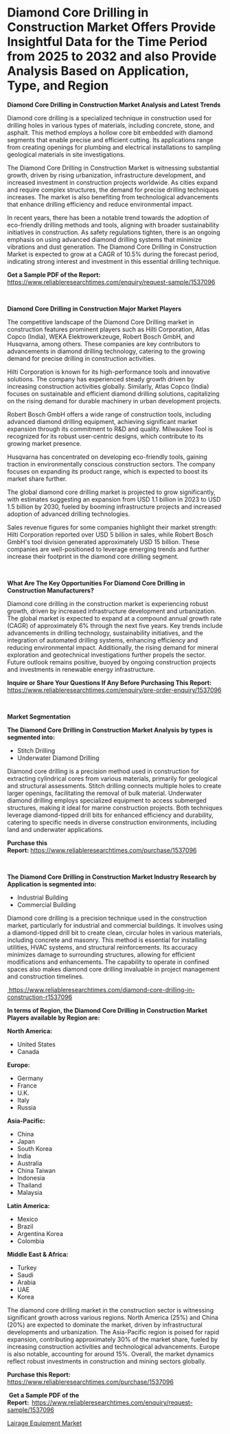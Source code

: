 <p><h1>Diamond Core Drilling in Construction Market Offers Provide Insightful Data for the Time Period from 2025 to 2032 and also Provide Analysis Based on Application, Type, and Region</h1></p><p><strong>Diamond Core Drilling in Construction Market Analysis and Latest Trends</strong></p>
<p><p>Diamond core drilling is a specialized technique in construction used for drilling holes in various types of materials, including concrete, stone, and asphalt. This method employs a hollow core bit embedded with diamond segments that enable precise and efficient cutting. Its applications range from creating openings for plumbing and electrical installations to sampling geological materials in site investigations.</p><p>The Diamond Core Drilling in Construction Market is witnessing substantial growth, driven by rising urbanization, infrastructure development, and increased investment in construction projects worldwide. As cities expand and require complex structures, the demand for precise drilling techniques increases. The market is also benefiting from technological advancements that enhance drilling efficiency and reduce environmental impact.</p><p>In recent years, there has been a notable trend towards the adoption of eco-friendly drilling methods and tools, aligning with broader sustainability initiatives in construction. As safety regulations tighten, there is an ongoing emphasis on using advanced diamond drilling systems that minimize vibrations and dust generation. The Diamond Core Drilling in Construction Market is expected to grow at a CAGR of 10.5% during the forecast period, indicating strong interest and investment in this essential drilling technique.</p></p>
<p><strong>Get a Sample PDF of the Report:&nbsp;</strong> <a href="https://www.reliableresearchtimes.com/enquiry/request-sample/1537096?utm_campaign=2042&utm_medium=2&utm_source=Github&utm_content=ia&utm_term=11042025&utm_id=diamond-core-drilling-in-construction">https://www.reliableresearchtimes.com/enquiry/request-sample/1537096</a></p>
<p>&nbsp;</p>
<p><strong>Diamond Core Drilling in Construction Major Market Players</strong></p>
<p><p>The competitive landscape of the Diamond Core Drilling market in construction features prominent players such as Hilti Corporation, Atlas Copco (India), WEKA Elektrowerkzeuge, Robert Bosch GmbH, and Husqvarna, among others. These companies are key contributors to advancements in diamond drilling technology, catering to the growing demand for precise drilling in construction activities.</p><p>Hilti Corporation is known for its high-performance tools and innovative solutions. The company has experienced steady growth driven by increasing construction activities globally. Similarly, Atlas Copco (India) focuses on sustainable and efficient diamond drilling solutions, capitalizing on the rising demand for durable machinery in urban development projects. </p><p>Robert Bosch GmbH offers a wide range of construction tools, including advanced diamond drilling equipment, achieving significant market expansion through its commitment to R&D and quality. Milwaukee Tool is recognized for its robust user-centric designs, which contribute to its growing market presence.</p><p>Husqvarna has concentrated on developing eco-friendly tools, gaining traction in environmentally conscious construction sectors. The company focuses on expanding its product range, which is expected to boost its market share further.</p><p>The global diamond core drilling market is projected to grow significantly, with estimates suggesting an expansion from USD 1.1 billion in 2023 to USD 1.5 billion by 2030, fueled by booming infrastructure projects and increased adoption of advanced drilling technologies. </p><p>Sales revenue figures for some companies highlight their market strength: Hilti Corporation reported over USD 5 billion in sales, while Robert Bosch GmbH's tool division generated approximately USD 15 billion. These companies are well-positioned to leverage emerging trends and further increase their footprint in the diamond core drilling segment.</p></p>
<p>&nbsp;</p>
<p><strong>What Are The Key Opportunities For Diamond Core Drilling in Construction Manufacturers?</strong></p>
<p><p>Diamond core drilling in the construction market is experiencing robust growth, driven by increased infrastructure development and urbanization. The global market is expected to expand at a compound annual growth rate (CAGR) of approximately 6% through the next five years. Key trends include advancements in drilling technology, sustainability initiatives, and the integration of automated drilling systems, enhancing efficiency and reducing environmental impact. Additionally, the rising demand for mineral exploration and geotechnical investigations further propels the sector. Future outlook remains positive, buoyed by ongoing construction projects and investments in renewable energy infrastructure.</p></p>
<p><strong>Inquire or Share Your Questions If Any Before Purchasing This Report:</strong> <a href="https://www.reliableresearchtimes.com/enquiry/pre-order-enquiry/1537096?utm_campaign=2042&utm_medium=2&utm_source=Github&utm_content=ia&utm_term=11042025&utm_id=diamond-core-drilling-in-construction">https://www.reliableresearchtimes.com/enquiry/pre-order-enquiry/1537096</a></p>
<p>&nbsp;</p>
<p><strong>Market Segmentation</strong></p>
<p><strong>The Diamond Core Drilling in Construction Market Analysis by types is segmented into:</strong></p>
<p><ul><li>Stitch Drilling</li><li>Underwater Diamond Drilling</li></ul></p>
<p><p>Diamond core drilling is a precision method used in construction for extracting cylindrical cores from various materials, primarily for geological and structural assessments. Stitch drilling connects multiple holes to create larger openings, facilitating the removal of bulk material. Underwater diamond drilling employs specialized equipment to access submerged structures, making it ideal for marine construction projects. Both techniques leverage diamond-tipped drill bits for enhanced efficiency and durability, catering to specific needs in diverse construction environments, including land and underwater applications.</p></p>
<p><strong>Purchase this Report:&nbsp;</strong><a href="https://www.reliableresearchtimes.com/purchase/1537096?utm_campaign=2042&utm_medium=2&utm_source=Github&utm_content=ia&utm_term=11042025&utm_id=diamond-core-drilling-in-construction">https://www.reliableresearchtimes.com/purchase/1537096</a></p>
<p>&nbsp;</p>
<p><strong>The Diamond Core Drilling in Construction Market Industry Research by Application is segmented into:</strong></p>
<p><ul><li>Industrial Building</li><li>Commercial Building</li></ul></p>
<p><p>Diamond core drilling is a precision technique used in the construction market, particularly for industrial and commercial buildings. It involves using a diamond-tipped drill bit to create clean, circular holes in various materials, including concrete and masonry. This method is essential for installing utilities, HVAC systems, and structural reinforcements. Its accuracy minimizes damage to surrounding structures, allowing for efficient modifications and enhancements. The capability to operate in confined spaces also makes diamond core drilling invaluable in project management and construction timelines.</p></p>
<p><a href="https://www.reliableresearchtimes.com/diamond-core-drilling-in-construction-r1537096?utm_campaign=2042&utm_medium=2&utm_source=Github&utm_content=ia&utm_term=11042025&utm_id=diamond-core-drilling-in-construction">&nbsp;https://www.reliableresearchtimes.com/diamond-core-drilling-in-construction-r1537096</a></p>
<p><strong>In terms of Region, the Diamond Core Drilling in Construction Market Players available by Region are:</strong></p>
<p>
    <p> <strong> North America: </strong>
        <ul>
            <li>United States</li>
            <li>Canada</li>
        </ul>
        </p> 
    <p> <strong> Europe: </strong>
        <ul>
            <li>Germany</li>
            <li>France</li>
            <li>U.K.</li>
            <li>Italy</li>
            <li>Russia</li>
        </ul>
        </p> 
    <p> <strong> Asia-Pacific: </strong>
        <ul>
            <li>China</li>
            <li>Japan</li>
            <li>South Korea</li>
            <li>India</li>
            <li>Australia</li>
            <li>China Taiwan</li>
            <li>Indonesia</li>
            <li>Thailand</li>
            <li>Malaysia</li>
        </ul>
        </p> 
    <p> <strong> Latin America: </strong>
        <ul>
            <li>Mexico</li>
            <li>Brazil</li>
            <li>Argentina Korea</li>
            <li>Colombia</li>
        </ul>
        </p> 
    <p> <strong> Middle East & Africa: </strong>
        <ul>
            <li>Turkey</li>
            <li>Saudi</li>
            <li>Arabia</li>
            <li>UAE</li>
            <li>Korea</li>
        </ul>
    </p>
    </p>
<p><p>The diamond core drilling market in the construction sector is witnessing significant growth across various regions. North America (25%) and China (20%) are expected to dominate the market, driven by infrastructural developments and urbanization. The Asia-Pacific region is poised for rapid expansion, contributing approximately 30% of the market share, fueled by increasing construction activities and technological advancements. Europe is also notable, accounting for around 15%. Overall, the market dynamics reflect robust investments in construction and mining sectors globally.</p></p>
<p><strong>Purchase this Report: </strong><a href="https://www.reliableresearchtimes.com/purchase/1537096?utm_campaign=2042&utm_medium=2&utm_source=Github&utm_content=ia&utm_term=11042025&utm_id=diamond-core-drilling-in-construction">https://www.reliableresearchtimes.com/purchase/1537096</a></p>
<p>&nbsp;<strong>Get a Sample PDF of the Report:&nbsp;&nbsp;</strong><a href="https://www.reliableresearchtimes.com/enquiry/request-sample/1537096?utm_campaign=2042&utm_medium=2&utm_source=Github&utm_content=ia&utm_term=11042025&utm_id=diamond-core-drilling-in-construction">https://www.reliableresearchtimes.com/enquiry/request-sample/1537096</a></p>
<p><strong></strong></p>
<p><p><a href="https://github.com/mohmodsiason/Market-Research-Report-List-1/blob/main/lairage-equipment-market.md?utm_campaign=2042&utm_medium=2&utm_source=Github&utm_content=ia&utm_term=11042025&utm_id=diamond-core-drilling-in-construction">Lairage Equipment Market</a></p></p>
